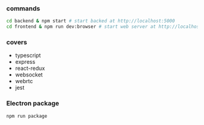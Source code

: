 ### commands

```bash
cd backend & npm start # start backed at http://localhost:5000
cd frontend & npm run dev:browser # start web server at http://localhost:4000
```

### covers

- typescript
- express
- react-redux
- websocket
- webrtc
- jest

### Electron package

```bash
npm run package
```
